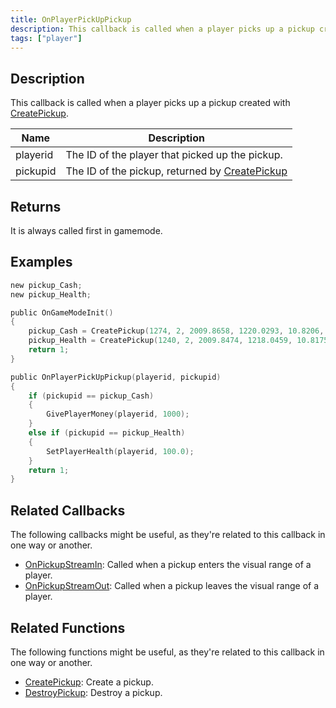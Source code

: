 ```yaml
---
title: OnPlayerPickUpPickup
description: This callback is called when a player picks up a pickup created with CreatePickup.
tags: ["player"]
---
```


## Description

This callback is called when a player picks up a pickup created with [CreatePickup](../functions/CreatePickup).

| Name     | Description                                                                 |
| -------- | --------------------------------------------------------------------------- |
| playerid | The ID of the player that picked up the pickup.                             |
| pickupid | The ID of the pickup, returned by [CreatePickup](../functions/CreatePickup) |

## Returns

It is always called first in gamemode.

## Examples

```c
new pickup_Cash;
new pickup_Health;

public OnGameModeInit()
{
    pickup_Cash = CreatePickup(1274, 2, 2009.8658, 1220.0293, 10.8206, -1);
    pickup_Health = CreatePickup(1240, 2, 2009.8474, 1218.0459, 10.8175, -1);
    return 1;
}

public OnPlayerPickUpPickup(playerid, pickupid)
{
    if (pickupid == pickup_Cash)
    {
        GivePlayerMoney(playerid, 1000);
    }
    else if (pickupid == pickup_Health)
    {
        SetPlayerHealth(playerid, 100.0);
    }
    return 1;
}
```

## Related Callbacks

The following callbacks might be useful, as they're related to this callback in one way or another.

- [OnPickupStreamIn](OnPickupStreamIn): Called when a pickup enters the visual range of a player.
- [OnPickupStreamOut](OnPickupStreamOut): Called when a pickup leaves the visual range of a player.

## Related Functions

The following functions might be useful, as they're related to this callback in one way or another.

- [CreatePickup](../functions/CreatePickup): Create a pickup.
- [DestroyPickup](../functions/DestroyPickup): Destroy a pickup.
